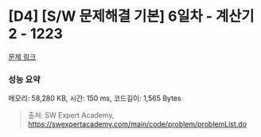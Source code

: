 # [D4] [S/W 문제해결 기본] 6일차 - 계산기2 - 1223 

[문제 링크](https://swexpertacademy.com/main/code/problem/problemDetail.do?contestProbId=AV14nnAaAFACFAYD) 

### 성능 요약

메모리: 58,280 KB, 시간: 150 ms, 코드길이: 1,565 Bytes



> 출처: SW Expert Academy, https://swexpertacademy.com/main/code/problem/problemList.do